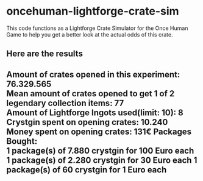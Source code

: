 # oncehuman-lightforge-crate-sim
This code functions as a Lightforge Crate Simulator for the Once Human Game to help you get a better look at the actual odds of this crate.

Here are the results
-----------------------------------------------------------------------------
Amount of crates opened in this experiment: 76.329.565	
Mean amount of crates opened to get 1 of 2 legendary collection items: 77	
Amount of Lightforge Ingots used(limit: 10): 8	
Crystgin spent on opening crates: 10.240	
Money spent on opening crates: 131€	
Packages Bought:	
1 package(s) of 7.880 crystgin for 100 Euro each	
1 package(s) of 2.280 crystgin for 30 Euro each	
1 package(s) of 60 crystgin for 1 Euro each	
-----------------------------------------------------------------------------
